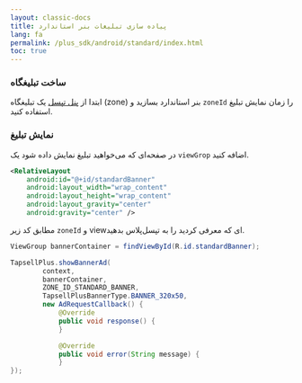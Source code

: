 ```yaml
---
layout: classic-docs
title: پیاده سازی تبلیغات بنر استاندارد
lang: fa
permalink: /plus_sdk/android/standard/index.html
toc: true
---
```

### ساخت تبلیغگاه
ابتدا از [پنل تپسل](https://dashboard.tapsell.ir/) یک تبلیغگاه (zone) بنر استاندارد بسازید و `zoneId` را زمان نمایش تبلیغ استفاده کنید.

### نمایش تبلیغ
در صفحه‌ای که می‌خواهید تبلیغ نمایش داده شود یک `viewGrop` اضافه کنید.

```xml
<RelativeLayout
    android:id="@+id/standardBanner"
    android:layout_width="wrap_content"
    android:layout_height="wrap_content"
    android:layout_gravity="center"
    android:gravity="center" />
```

مطابق کد زیر `zoneId` و view‌ای که معرفی کردید را به تپسل‌پلاس بدهید.

```java
ViewGroup bannerContainer = findViewById(R.id.standardBanner);

TapsellPlus.showBannerAd(
        context, 
        bannerContainer,
        ZONE_ID_STANDARD_BANNER,
        TapsellPlusBannerType.BANNER_320x50,
        new AdRequestCallback() {
            @Override
            public void response() {
            }

            @Override
            public void error(String message) {
            }
});
```